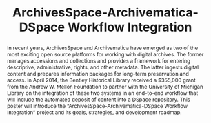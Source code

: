 ---
abstract: In recent years, ArchivesSpace and Archivematica have emerged as two of
  the most exciting open source platforms for working with digital archives. The former
  manages accessions and collections and provides a framework for entering descriptive,
  administrative, rights, and other metadata. The latter ingests digital content and
  prepares information packages for long-term preservation and access. In April 2014,
  the Bentley Historical Library received a $355,000 grant from the Andrew W. Mellon
  Foundation to partner with the University of Michigan Library on the integration
  of these two systems in an end-to-end workflow that will include the automated deposit
  of content into a DSpace repository. This poster will introduce the “ArchivesSpace-Archivematica-DSpace
  Workflow Integration” project and its goals, strategies, and development roadmap.
creators:
- Shallcross, Michael
- Eckard, Max
date: null
document_url: https://services.phaidra.univie.ac.at/api/object/o:429601/download
grand_parent: iPRES
institutions: []
keywords:
- archivesspace
- archivematica
- dspace
- digital archives
- workflow development
- appraisal
- arrangement and description
landing_page_url: https://phaidra.univie.ac.at/o:429601
language: eng
layout: publication
license: CC BY 4.0 International
notes_url: null
parent: iPRES 2015
presentation_url: null
size: 360713
source_name: iPRES
title: ArchivesSpace-Archivematica-DSpace Workflow Integration
type: poster
year: 2015
---